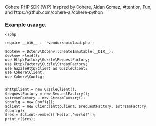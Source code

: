Cohere PHP SDK [WIP]
Inspired by Cohere, Aidan Gomez, Attention, Fun, and https://github.com/cohere-ai/cohere-python

### Example usaage.
```
<?php

require __DIR__ . '/vendor/autoload.php';

$dotenv = Dotenv\Dotenv::createImmutable(__DIR__);
$dotenv->load();
use Http\Factory\Guzzle\RequestFactory;
use Http\Factory\Guzzle\StreamFactory;
use GuzzleHttp\Client as GuzzleClient;
use Cohere\Client;
use Cohere\Config;


$httpClient = new GuzzleClient();
$requestFactory = new RequestFactory(); 
$streamFactory = new StreamFactory();
$config = new Config();
$client = new Client($httpClient, $requestFactory, $streamFactory, $config);
$res = $client->embed(['Hello','world!']);
print_r($res);
```
